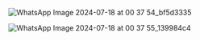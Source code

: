 ​![WhatsApp Image 2024-07-18 at 00 37 54_bf5d3335](https://github.com/user-attachments/assets/2a340bec-5664-43ad-b1f7-9fb5be772619)












![WhatsApp Image 2024-07-18 at 00 37 55_139984c4](https://github.com/user-attachments/assets/24cb7eba-53a5-44c6-9aba-df5734f3dd58)
